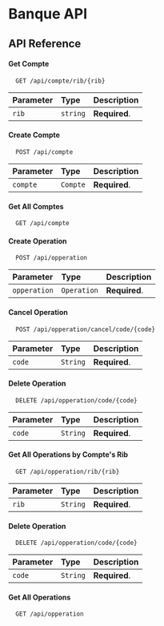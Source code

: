 
# Banque API


## API Reference

#### Get Compte

```http
  GET /api/compte/rib/{rib}
```

| Parameter | Type     | Description                |
| :-------- | :------- | :------------------------- |
| `rib` | `string` | **Required**. |

#### Create Compte

```http
  POST /api/compte
```

| Parameter | Type     | Description                       |
| :-------- | :------- | :-------------------------------- |
| `compte`      | `Compte` | **Required**. |

#### Get All Comptes

```http
  GET /api/compte
```

#### Create Operation

```http
  POST /api/opperation
```

| Parameter | Type     | Description                       |
| :-------- | :------- | :-------------------------------- |
| `opperation`      | `Operation` | **Required**. |

#### Cancel Operation

```http
  POST /api/opperation/cancel/code/{code}
```

| Parameter | Type     | Description                       |
| :-------- | :------- | :-------------------------------- |
| `code`      | `String` | **Required**. |

#### Delete Operation

```http
  DELETE /api/opperation/code/{code}
```

| Parameter | Type     | Description                       |
| :-------- | :------- | :-------------------------------- |
| `code`      | `String` | **Required**. |

#### Get All Operations by Compte's Rib

```http
  GET /api/opperation/rib/{rib}
```

| Parameter | Type     | Description                       |
| :-------- | :------- | :-------------------------------- |
| `rib`      | `String` | **Required**. |


#### Delete Operation

```http
  DELETE /api/opperation/code/{code}
```

| Parameter | Type     | Description                       |
| :-------- | :------- | :-------------------------------- |
| `code`      | `String` | **Required**. |

#### Get All Operations

```http
  GET /api/opperation
```

